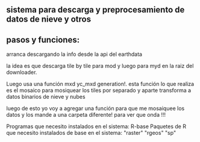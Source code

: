 ## sistema para descarga y preprocesamiento de datos de nieve y otros

## pasos y funciones:
arranca descargando la info desde la api del earthdata

la idea es que descarga tile by tile para mod y luego para myd en la raiz del downloader. 

Luego usa una función mxd yc_mxd generation!. esta función lo que realiza es el mosaico para mosiquear los tiles por separado y aparte transforma a datos binarios de nieve y nubes	

luego de esto yo voy a agregar una función para que me mosaiquee los datos y los mande a una carpeta diferente! para ver que onda !!!	


Programas que necesito instalados en el sistema: 
R-base
Paquetes de R que necesito instalados de base en el sistema: 
"raster"
"rgeos"
"sp"
